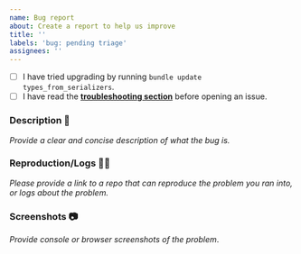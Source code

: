 ```yaml
---
name: Bug report
about: Create a report to help us improve
title: ''
labels: 'bug: pending triage'
assignees: ''
---
```


[troubleshooting section]: https://types-from-serializers.netlify.app/faqs/

- [ ] I have tried upgrading by running `bundle update types_from_serializers`.
- [ ] I have read the __[troubleshooting section]__ before opening an issue.

### Description 📖

_Provide a clear and concise description of what the bug is._

### Reproduction/Logs 🐞📜

_Please provide a link to a repo that can reproduce the problem you ran into, or logs about the problem._

### Screenshots 📷

_Provide console or browser screenshots of the problem_.

